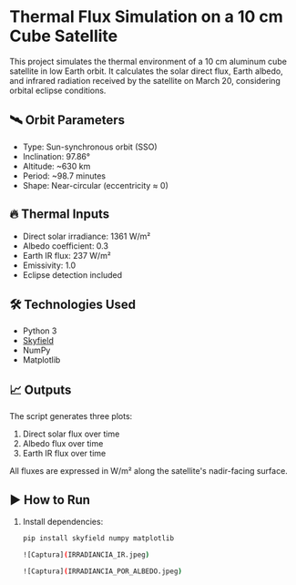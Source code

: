 # Thermal Flux Simulation on a 10 cm Cube Satellite

This project simulates the thermal environment of a 10 cm aluminum cube satellite in low Earth orbit. It calculates the solar direct flux, Earth albedo, and infrared radiation received by the satellite on March 20, considering orbital eclipse conditions.

## 🛰️ Orbit Parameters

- Type: Sun-synchronous orbit (SSO)
- Inclination: 97.86°
- Altitude: ~630 km
- Period: ~98.7 minutes
- Shape: Near-circular (eccentricity ≈ 0)

## 🔥 Thermal Inputs

- Direct solar irradiance: 1361 W/m²  
- Albedo coefficient: 0.3  
- Earth IR flux: 237 W/m²  
- Emissivity: 1.0  
- Eclipse detection included

## 🛠️ Technologies Used

- Python 3  
- [Skyfield](https://rhodesmill.org/skyfield/)  
- NumPy  
- Matplotlib

## 📈 Outputs

The script generates three plots:
1. Direct solar flux over time
2. Albedo flux over time
3. Earth IR flux over time

All fluxes are expressed in W/m² along the satellite's nadir-facing surface.




## ▶️ How to Run

1. Install dependencies:
   ```bash
   pip install skyfield numpy matplotlib

   ![Captura](IRRADIANCIA_IR.jpeg)

   ![Captura](IRRADIANCIA_POR_ALBEDO.jpeg)


  
